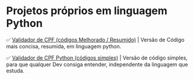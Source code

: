 # Projetos próprios em linguagem Python

✅ [Validador de CPF (códigos Melhorado / Resumido)](https://github.com/Carlos-CGS/ProjetosPython/tree/main/Validador%20CPF%20Python%20-%20vers%C3%A3o%20Melhorada) | Versão de Código mais concisa, resumida, em linguagem python.

✅ [Validador de CPF Python (códigos simples)](https://github.com/Carlos-CGS/ProjetosPython/tree/main/Validador%20de%20CPF%20Python%20-%20C%C3%B3digo%20Simples) | Versão de código simples, para que qualquer Dev consiga entender, independente da linguagem que estuda.

